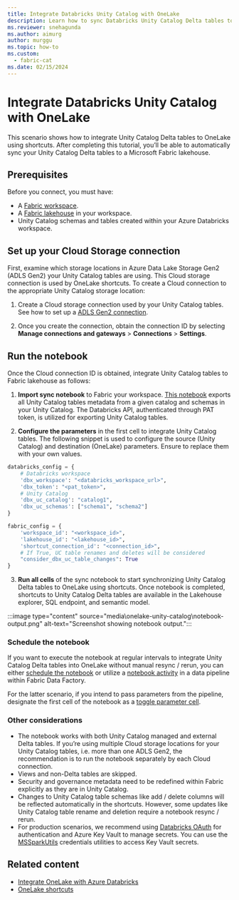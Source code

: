 ```yaml
---
title: Integrate Databricks Unity Catalog with OneLake
description: Learn how to sync Databricks Unity Catalog Delta tables to OneLake using shortcuts.
ms.reviewer: snehagunda
ms.author: aimurg
author: murggu
ms.topic: how-to
ms.custom:
  - fabric-cat
ms.date: 02/15/2024
---
```


# Integrate Databricks Unity Catalog with OneLake

This scenario shows how to integrate Unity Catalog Delta tables to OneLake using shortcuts. After completing this tutorial, you’ll be able to automatically sync your Unity Catalog Delta tables to a Microsoft Fabric lakehouse.

## Prerequisites

Before you connect, you must have:

- A [Fabric workspace](../get-started/create-workspaces.md).
- A [Fabric lakehouse](../data-engineering/tutorial-build-lakehouse.md) in your workspace.
- Unity Catalog schemas and tables created within your Azure Databricks workspace. 


## Set up your Cloud Storage connection

First, examine which storage locations in Azure Data Lake Storage Gen2 (ADLS Gen2) your Unity Catalog tables are using. This Cloud storage connection is used by OneLake shortcuts. To create a Cloud connection to the appropriate Unity Catalog storage location:

1. Create a Cloud storage connection used by your Unity Catalog tables. See how to set up a [ADLS Gen2 connection](../data-factory/connector-azure-data-lake-storage-gen2.md).

2. Once you create the connection, obtain the connection ID by selecting  **Manage connections and gateways** > **Connections** > **Settings**.

## Run the notebook

Once the Cloud connection ID is obtained, integrate Unity Catalog tables to Fabric lakehouse as follows:

1. **Import sync notebook** to Fabric your workspace.  [This notebook](./onelake-unity-catalog.md) exports all Unity Catalog tables metadata from a given catalog and schemas in your Unity Catalog. The Databricks API, authenticated through PAT token, is utilized for exporting Unity Catalog tables.

2. **Configure the parameters** in the first cell to integrate Unity Catalog tables. The following snippet is used to configure the source (Unity Catalog) and destination (OneLake) parameters. Ensure to replace them with your own values.

```python
databricks_config = {
    # Databricks workspace
    'dbx_workspace': "<databricks_workspace_url>",
    'dbx_token': "<pat_token>",
    # Unity Catalog
    'dbx_uc_catalog': "catalog1",
    'dbx_uc_schemas': ["schema1", "schema2"]
}

fabric_config = {
    'workspace_id': "<workspace_id>",
    'lakehouse_id': "<lakehouse_id>",
    'shortcut_connection_id': "<connection_id>",
    # If True, UC table renames and deletes will be considered
    "consider_dbx_uc_table_changes": True
}
```

3. **Run all cells** of the sync notebook to start synchronizing Unity Catalog Delta tables to OneLake using shortcuts. Once notebook is completed, shortcuts to Unity Catalog Delta tables are available in the Lakehouse explorer, SQL endpoint, and semantic model.

:::image type="content" source="media\onelake-unity-catalog\notebook-output.png" alt-text="Screenshot showing notebook output.":::

### Schedule the notebook

If you want to execute the notebook at regular intervals to integrate Unity Catalog Delta tables into OneLake without manual resync / rerun, you can either [schedule the notebook](../data-engineering/how-to-use-notebook.md) or utilize a [notebook activity](../data-factory/notebook-activity.md) in a data pipeline within Fabric Data Factory.

For the latter scenario, if you intend to pass parameters from the pipeline, designate the first cell of the notebook as a [toggle parameter cell](../data-engineering/author-execute-notebook.md).

### Other considerations

- The notebook works with both Unity Catalog managed and external Delta tables. If you’re using multiple Cloud storage locations for your Unity Catalog tables, i.e. more than one ADLS Gen2, the recommendation is to run the notebook separately by each Cloud connection.
- Views and non-Delta tables are skipped.
- Security and governance metadata need to be redefined within Fabric explicitly as they are in Unity Catalog.
- Changes to Unity Catalog table schemas like add / delete columns will be reflected automatically in the shortcuts. However, some updates like Unity Catalog table rename and deletion require a notebook resync / rerun. 
- For production scenarios, we recommend using [Databricks OAuth](https://learn.microsoft.com/azure/databricks/dev-tools/auth/oauth-m2m) for authentication and Azure Key Vault to manage secrets. You can use the [MSSparkUtils](../data-engineering/microsoft-spark-utilities.md) credentials utilities to access Key Vault secrets.


## Related content

- [Integrate OneLake with Azure Databricks](onelake-azure-databricks.md)
- [OneLake shortcuts](onelake-shortcuts.md)